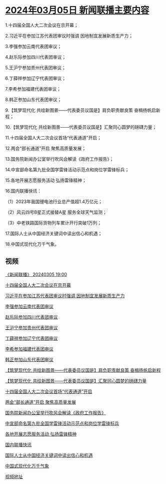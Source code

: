 # [2024年03月05日 新闻联播主要内容](https://tv.cctv.com/lm/xwlb/day/20240305.shtml)

1.十四届全国人大二次会议在京开幕；

2.习近平在参加江苏代表团审议时强调 因地制宜发展新质生产力；

3.李强参加云南代表团审议；

4.赵乐际参加四川代表团审议；

5.王沪宁参加贵州代表团审议；

6.丁薛祥参加辽宁代表团审议；

7.李希参加福建代表团审议；

8.韩正参加山东代表团审议；

9.【筑梦现代化 共绘新图景——代表委员议国是】肩负职责献良策 奋楫扬帆启新程；

10.【筑梦现代化 共绘新图景——代表委员议国是】汇聚同心圆梦的磅礴力量；

11.十四届全国人大二次会议首场“代表通道”开启；

12.两会“部长通道”开启 聚焦高质量发展；

13.国务院新闻办公室举行吹风会解读《政府工作报告》；

14.中宣部命名第九批全国学雷锋活动示范点和岗位学雷锋标兵；

15.各地开展志愿服务活动 弘扬雷锋精神；

16.国内联播快讯：

（1）2023年我国锂电池行业总产值超1.4万亿元；

（2）风云四号B星正式接替A星 服务全球天气监测；

（3）中老铁路国际货物列车累计开行突破1万列；

17.国际人士从中国经济关键词中读出信心和机遇；

18.中国式现代化万千气象。

## 视频

[《新闻联播》 20240305 19:00](https://tv.cctv.com/2024/03/05/VIDENHrHUVWeTqq9P6a0f1jw240305.shtml)

[十四届全国人大二次会议在京开幕](https://tv.cctv.com/2024/03/05/VIDERxDD9zh1iJDZ4Occa2Td240305.shtml)

[习近平在参加江苏代表团审议时强调 因地制宜发展新质生产力](https://tv.cctv.com/2024/03/05/VIDELYHn0jGqvMrapmIRqWCW240305.shtml)

[李强参加云南代表团审议](https://tv.cctv.com/2024/03/05/VIDE2Ez4kwxNQdWyV3cNOxnx240305.shtml)

[赵乐际参加四川代表团审议](https://tv.cctv.com/2024/03/05/VIDEkgkW2qwapRZ5BW54pwzO240305.shtml)

[王沪宁参加贵州代表团审议](https://tv.cctv.com/2024/03/05/VIDE98abh8bZPxaKqOaYBkmY240305.shtml)

[丁薛祥参加辽宁代表团审议](https://tv.cctv.com/2024/03/05/VIDEiPTyDtlRjC7Nv7NK222l240305.shtml)

[李希参加福建代表团审议](https://tv.cctv.com/2024/03/05/VIDE9SFx88rYXduY5Rh62McM240305.shtml)

[韩正参加山东代表团审议](https://tv.cctv.com/2024/03/05/VIDE9BmrjpnxmYAGzNFGgl3n240305.shtml)

[【筑梦现代化 共绘新图景——代表委员议国是】肩负职责献良策 奋楫扬帆启新程](https://tv.cctv.com/2024/03/05/VIDEaezHtXjwamTXaNXqUxJH240305.shtml)

[【筑梦现代化 共绘新图景——代表委员议国是】汇聚同心圆梦的磅礴力量](https://tv.cctv.com/2024/03/05/VIDExwqGZvs9HgvLeyqUuRtx240305.shtml)

[十四届全国人大二次会议首场“代表通道”开启](https://tv.cctv.com/2024/03/05/VIDEY6bdKVO9VoKKq7AH2mSF240305.shtml)

[两会“部长通道”开启 聚焦高质量发展](https://tv.cctv.com/2024/03/05/VIDEgElCYjOuKdWFVFVuWXYN240305.shtml)

[国务院新闻办公室举行吹风会解读《政府工作报告》](https://tv.cctv.com/2024/03/05/VIDEbXU154i6GGgfHyafkXbS240305.shtml)

[中宣部命名第九批全国学雷锋活动示范点和岗位学雷锋标兵](https://tv.cctv.com/2024/03/05/VIDEUfdOCNqdtdaaZNS7j30o240305.shtml)

[各地开展志愿服务活动 弘扬雷锋精神](https://tv.cctv.com/2024/03/05/VIDEpRafTsYN2sLcIPEVTXkS240305.shtml)

[国内联播快讯](https://tv.cctv.com/2024/03/05/VIDEXtxZIVvolNLhdJ0SAYB2240305.shtml)

[国际人士从中国经济关键词中读出信心和机遇](https://tv.cctv.com/2024/03/05/VIDEJSFrnta7Lr3dxIxGpEdE240305.shtml)

[中国式现代化万千气象](https://tv.cctv.com/2024/03/05/VIDE3EME8NpuC5PwYl15e1JX240305.shtml)

[视频地址](https://tv.cctv.com/lm/xwlb/day/20240305.shtml) 

